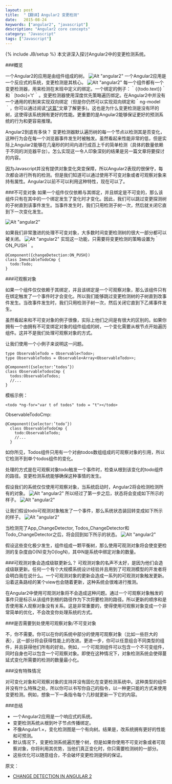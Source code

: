 ```yaml
---
layout: post
title:  "【翻译】Angular2 变更检测"
date:   2015-08-24
keywords: ["angular2", "javascript"]
description: "Angular2 core concepts"
category: "Javascript"
tags: ["Javascript"]
---
```

{% include JB/setup %}
本文讲深入探讨Angular2中的变更检测系统。

###概览

一个Angular2的应用是由组件组成的树。
![Alt "angular2"](/assets/images/tumblr_njb2puhhEa1qc0howo1_1280.png)
一个Angular2应用是一个反应式的系统，变更检测是其核心。
![Alt "angular2"](/assets/images/tumblr_njb2puhhEa1qc0howo2_1280.png)
每一个组件都有一个变更检测器，用来检测在末班中定义的绑定。一个绑定的例子：｀{{todo.text}}｀和｀[todo]='t'｀。变更检测器使用深度优先策略遍历绑定。在Angular2中并没有一个通用的机制来实现双向绑定（但是你仍然可以实现双向绑定和｀ng-model｀，你可以通过阅读["这篇"](http://victorsavkin.com/post/119943127151/angular-2-template-syntax)文章了解更多)。这也是为什么变更检测是没有环的树，这使得该系统拥有更好的性能。更重要的是Angular2能够保证更好的预测系统的行为和更容易推理。

Angular2到底有多快？
变更检测器默认遍历树的每一个节点以检测其是否变化，这种行为会在每一个浏览器事件发生时被触发。虽然看起来性能非常的低，但是实际上Angular2能够在几毫秒的时间内进行成百上千的简单检测（具体的数量依赖于不同的浏览器平台）。怎么实现这一令人印象深刻的结果是另一篇文章将要探讨的内容。

因为Javascript并没有提供对象变化突变保障，所以Angular2表现的很保守，每次都会进行所有的检测。但是我们知道可以通过使用不可变对象或者可观察对象来持有属性。Angular2以前不可以利用这种特性，现在可以了。

###不可变对象
如果一个组件仅仅依赖与其绑定，并且绑定是不可变的，那么该组件只有在其中的一个绑定发生了变化时才变化。因此，我们可以跳过变更探测树的子树直到该事件发生。当事件发生时，我们只用检测子树一次，然后就关闭它直到下一次变化发生。

![Alt "angular2"](/assets/images/tumblr_njb2puhhEa1qc0howo3_1280.png)

如果我们非常激进的处理不可变对象，大多数时间变更检测树的很大一部分都可以被关闭。
![Alt "angular2"](/assets/images/tumblr_njb2puhhEa1qc0howo4_1280.png)
实现这一功能，只需要将变更检测的策略设置为｀ON_PUSH｀。

    @Component({changeDetection:ON_PUSH})
    class ImmutableTodoCmp {
      todo:Todo; 
    }

###可观察对象

如果一个组件仅仅依赖于其绑定，并且该绑定是一个可观察对象，那么该组件只有在绑定触发了一个事件时才会变化。所以我们能够跳过变更检测树的子树直到改事件发生。当改事件发生时，我们只用检测子树一次，然后关闭它直到下乙烯事件发生。

虽然看起来和不可变对象的例子很像，实际上他们之间是有很大的区别的。如果你拥有一个由拥有不可变绑定对象的组件组成的树，一个变化需要从根节点开始遍历组件。这并不是我们处理可观察对象的方式。

让我们使用一个小例子来说明这一问题。

    type ObservableTodo = Observable<Todo>;
    type ObservableTodos = Observable<Array<ObservableTodo>>;

    @Component({selector:’todos’})
    class ObservableTodosCmp {
      todos:ObservableTodos;
      //...
    }

模板示例：

    <todo *ng-for="var t of todos" todo = "t"></todo>

 ObservableTodoCmp:

    @Component({selector:’todo’})
      class ObservableTodoCmp {
        todo:ObservableTodo;
        //...
      }

如你所见，Todos组件只用有一个对由todos数组组成的可观察对象的引用，所以它检测不到单个todos组件的变化。

处理的方式是在可观察对象todo触发一个事件时，检查从根到该变化的todo组件的路径。变更检测系统能够确保这种事情的发生。

假设我们的系统仅仅使用可观察对象，当系统启动时，Angular2将会检测检测所有的对象。
![Alt "angular2"](/assets/images/tumblr_njb2puhhEa1qc0howo5_1280.png)
所以经过了第一步之后，状态将会变成如下所示的样子。
![Alt "angular2"](/assets/images/tumblr_njb2puhhEa1qc0howo6_1280.png)

让我们假设todo可观测对象触发了一个事件，那么系统状态装回转变成如下所示的样子。
![Alt "angular2"](/assets/images/tumblr_njb2puhhEa1qc0howo7_1280.png)

当检测完了App_ChangeDetector, Todos_ChangeDetector和Todo_ChangeDetector之后，将会回到如下所示的状态。
![Alt "angular2"](/assets/images/tumblr_njb2puhhEa1qc0howo6_1280.png)

假设这些变化极少发生，组件组成一颗平衡树，那么使用可观测对象将会使变更检测的复杂度由O(N)变为O(logN)，其中N是系统中绑定对象的数量。

###可观测对象会造成级联更新么？
可观测对象的名声不太好，是因为他们会造成级联更新。任何一个有个大规模系统设计经验并且用到了可观测模型的开发者将会明白我在说什么。一个可观测对象的更新会造成一系列的可观测对象触发更新。沿着这条路经的某个view也会随着更新，这种系统会很难进行推测。

在Angular2中使用可观测对象将不会造成这种问题。通过一个可观察对象触发的事件只是标示从该组件到根的路径作为下次将要检测的路径。所以更新的顺序和是否使用客人观察对象没有关系。这是非常重要的，使得使用可观察对象变成一个非常简单的优化，不会改变你处理系统的方式。

###是否需要到处使用可观察对象/不可变对象

不，你不需要。你可以在你的系统中部分的使用可观察对象（比如一些巨大的表），这一部分将会获得性能上的改进。更进一步，你可以任意组合不同类型的组件，并且获得他们所有的好处。例如，一个可观测组件可以包含一个不可变组件，同时自身也可以包含一个可观察对象。即使在这种情况下，对象检测系统会使得蔓延式变化所需要的检测的数量最小化。

###没有特殊情况

对可变化对象和可观察对象的支持并没有固化在变更检测系统中。这种类型的组件并没有什么特殊之处，所以你可以书写你自己的指令，以一种更只能的方式来使用变更检测。例如，想象一下一条指令每个几秒就更新一下它的内容。

###总结

* 一个Angular2应用是一个响应式的系统。
* 变更检测系统从根到叶子节点传播绑定。
* 不像Angular1.×，变化检测图是一个有向树。结果是，改系统拥有更好的性能和可预测。
* 默认情况下，变更检测系统遍历整个树，但是如果你使用不可变对象或者可观察对象，你将利用其优势，当他们真正变化时，你只需要检测树的一部分。
* 这些优化可以随意组合，不会破坏变更检测提供的保证。

原文：

- [CHANGE DETECTION IN ANGULAR 2](http://victorsavkin.com/post/110170125256/change-detection-in-angular-2 "CHANGE DETECTION IN ANGULAR 2")
